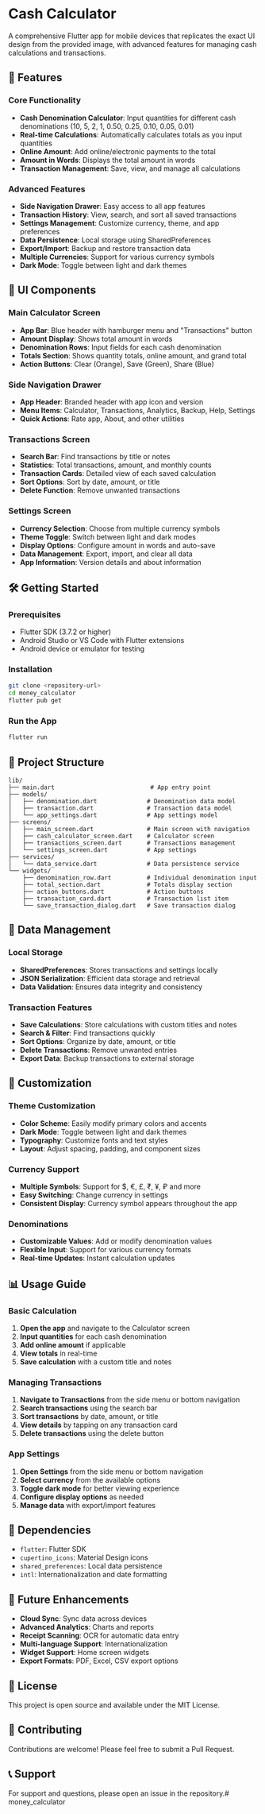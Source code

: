 # Cash Calculator

A comprehensive Flutter app for mobile devices that replicates the exact UI design from the provided image, with advanced features for managing cash calculations and transactions.

## 🚀 Features

### Core Functionality
- **Cash Denomination Calculator**: Input quantities for different cash denominations (10, 5, 2, 1, 0.50, 0.25, 0.10, 0.05, 0.01)
- **Real-time Calculations**: Automatically calculates totals as you input quantities
- **Online Amount**: Add online/electronic payments to the total
- **Amount in Words**: Displays the total amount in words
- **Transaction Management**: Save, view, and manage all calculations

### Advanced Features
- **Side Navigation Drawer**: Easy access to all app features
- **Transaction History**: View, search, and sort all saved transactions
- **Settings Management**: Customize currency, theme, and app preferences
- **Data Persistence**: Local storage using SharedPreferences
- **Export/Import**: Backup and restore transaction data
- **Multiple Currencies**: Support for various currency symbols
- **Dark Mode**: Toggle between light and dark themes

## 📱 UI Components

### Main Calculator Screen
- **App Bar**: Blue header with hamburger menu and "Transactions" button
- **Amount Display**: Shows total amount in words
- **Denomination Rows**: Input fields for each cash denomination
- **Totals Section**: Shows quantity totals, online amount, and grand total
- **Action Buttons**: Clear (Orange), Save (Green), Share (Blue)

### Side Navigation Drawer
- **App Header**: Branded header with app icon and version
- **Menu Items**: Calculator, Transactions, Analytics, Backup, Help, Settings
- **Quick Actions**: Rate app, About, and other utilities

### Transactions Screen
- **Search Bar**: Find transactions by title or notes
- **Statistics**: Total transactions, amount, and monthly counts
- **Transaction Cards**: Detailed view of each saved calculation
- **Sort Options**: Sort by date, amount, or title
- **Delete Function**: Remove unwanted transactions

### Settings Screen
- **Currency Selection**: Choose from multiple currency symbols
- **Theme Toggle**: Switch between light and dark modes
- **Display Options**: Configure amount in words and auto-save
- **Data Management**: Export, import, and clear all data
- **App Information**: Version details and about information

## 🛠️ Getting Started

### Prerequisites
- Flutter SDK (3.7.2 or higher)
- Android Studio or VS Code with Flutter extensions
- Android device or emulator for testing

### Installation
```bash
git clone <repository-url>
cd money_calculator
flutter pub get
```

### Run the App
```bash
flutter run
```

## 📁 Project Structure

```
lib/
├── main.dart                           # App entry point
├── models/
│   ├── denomination.dart              # Denomination data model
│   ├── transaction.dart               # Transaction data model
│   └── app_settings.dart              # App settings model
├── screens/
│   ├── main_screen.dart               # Main screen with navigation
│   ├── cash_calculator_screen.dart    # Calculator screen
│   ├── transactions_screen.dart       # Transactions management
│   └── settings_screen.dart           # App settings
├── services/
│   └── data_service.dart              # Data persistence service
└── widgets/
    ├── denomination_row.dart          # Individual denomination input
    ├── total_section.dart             # Totals display section
    ├── action_buttons.dart            # Action buttons
    ├── transaction_card.dart          # Transaction list item
    └── save_transaction_dialog.dart   # Save transaction dialog
```

## 💾 Data Management

### Local Storage
- **SharedPreferences**: Stores transactions and settings locally
- **JSON Serialization**: Efficient data storage and retrieval
- **Data Validation**: Ensures data integrity and consistency

### Transaction Features
- **Save Calculations**: Store calculations with custom titles and notes
- **Search & Filter**: Find transactions quickly
- **Sort Options**: Organize by date, amount, or title
- **Delete Transactions**: Remove unwanted entries
- **Export Data**: Backup transactions to external storage

## 🎨 Customization

### Theme Customization
- **Color Scheme**: Easily modify primary colors and accents
- **Dark Mode**: Toggle between light and dark themes
- **Typography**: Customize fonts and text styles
- **Layout**: Adjust spacing, padding, and component sizes

### Currency Support
- **Multiple Symbols**: Support for $, €, £, ₹, ¥, ₽ and more
- **Easy Switching**: Change currency in settings
- **Consistent Display**: Currency symbol appears throughout the app

### Denominations
- **Customizable Values**: Add or modify denomination values
- **Flexible Input**: Support for various currency formats
- **Real-time Updates**: Instant calculation updates

## 📊 Usage Guide

### Basic Calculation
1. **Open the app** and navigate to the Calculator screen
2. **Input quantities** for each cash denomination
3. **Add online amount** if applicable
4. **View totals** in real-time
5. **Save calculation** with a custom title and notes

### Managing Transactions
1. **Navigate to Transactions** from the side menu or bottom navigation
2. **Search transactions** using the search bar
3. **Sort transactions** by date, amount, or title
4. **View details** by tapping on any transaction card
5. **Delete transactions** using the delete button

### App Settings
1. **Open Settings** from the side menu or bottom navigation
2. **Select currency** from the available options
3. **Toggle dark mode** for better viewing experience
4. **Configure display options** as needed
5. **Manage data** with export/import features

## 🔧 Dependencies

- `flutter`: Flutter SDK
- `cupertino_icons`: Material Design icons
- `shared_preferences`: Local data persistence
- `intl`: Internationalization and date formatting

## 🚀 Future Enhancements

- **Cloud Sync**: Sync data across devices
- **Advanced Analytics**: Charts and reports
- **Receipt Scanning**: OCR for automatic data entry
- **Multi-language Support**: Internationalization
- **Widget Support**: Home screen widgets
- **Export Formats**: PDF, Excel, CSV export options

## 📄 License

This project is open source and available under the MIT License.

## 🤝 Contributing

Contributions are welcome! Please feel free to submit a Pull Request.

## 📞 Support

For support and questions, please open an issue in the repository.# money_calculator
